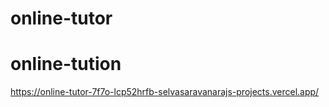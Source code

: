﻿# online-tutor
# online-tution
https://online-tutor-7f7o-lcp52hrfb-selvasaravanarajs-projects.vercel.app/
